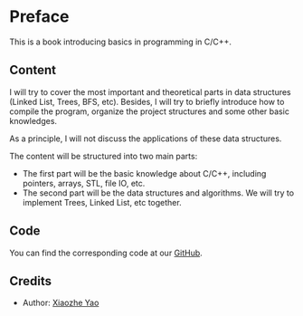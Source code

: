 # Preface

This is a book introducing basics in programming in C/C++.

## Content

I will try to cover the most important and theoretical parts in data structures (Linked List, Trees, BFS, etc). Besides, I will try to briefly introduce how to compile the program, organize the project structures and some other basic knowledges.

As a principle, I will not discuss the applications of these data structures.

The content will be structured into two main parts:

* The first part will be the basic knowledge about C/C++, including pointers, arrays, STL, file IO, etc.
* The second part will be the data structures and algorithms. We will try to implement Trees, Linked List, etc together.

## Code

You can find the corresponding code at our [GitHub](https://github.com/Yaonotes/C-Lab).

## Credits

* Author: [Xiaozhe Yao](https://yaonotes.org)
